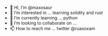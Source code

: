 - 👋 Hi, I’m @maxosaur
- 👀 I’m interested in ... learning solidity and rust
- 🌱 I’m currently learning ... python
- 💞️ I’m looking to collaborate on ...
- 📫 How to reach me ... twitter @ruasoxam

<!---
maxosaur/maxosaur is a ✨ special ✨ repository because its `README.md` (this file) appears on your GitHub profile.
You can click the Preview link to take a look at your changes.
--->
